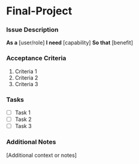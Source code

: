 # Final-Project
### Issue Description

**As a** [user/role]
**I need** [capability]
**So that** [benefit]

### Acceptance Criteria
1. Criteria 1
2. Criteria 2
3. Criteria 3

### Tasks
- [ ] Task 1
- [ ] Task 2
- [ ] Task 3

### Additional Notes
[Additional context or notes]
